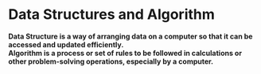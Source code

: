 # Data Structures and Algorithm 

**Data Structure is a way of arranging data on a computer so that it can be accessed and updated efficiently.**
<br>
**Algorithm is a process or set of rules to be followed in calculations or other problem-solving operations, especially by a computer.**
